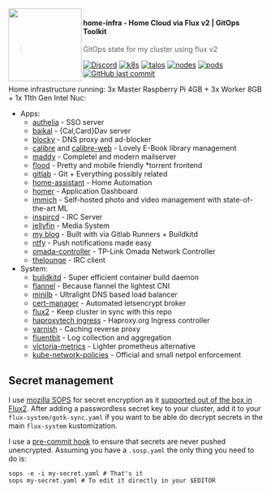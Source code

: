 <img src="https://avatars.githubusercontent.com/u/61287648" align="left" width="144px" height="144px"/>

#### home-infra - Home Cloud via Flux v2 | GitOps Toolkit
> GitOps state for my cluster using flux v2

[![Discord](https://img.shields.io/badge/discord-chat-7289DA.svg?maxAge=60&style=flat)](https://discord.gg/DNCynrJ)
[![k8s](https://img.shields.io/badge/dynamic/json?url=https%3A%2F%2Fkromgo.sko.ai%2Fquery%3Fformat%3Draw%26metric%3Dgit_version&query=%24%5B0%5D.metric.git_version&style=flat&label=k8s)](https://k8s.io/)
[![talos](https://img.shields.io/badge/dynamic/json?url=https%3A%2F%2Fkromgo.sko.ai%2Fquery%3Fformat%3Draw%26metric%3Dos_version&query=%24%5B0%5D.metric.osVersion&style=flat&label=os&color=purple)](https://talos.dev/)
[![nodes](https://kromgo.sko.ai/query?metric=nodes&format=badge)](https://github.com/kashalls/kromgo)
[![pods](https://kromgo.sko.ai/query?metric=pods&format=badge)](https://github.com/kashalls/kromgo)
[![GitHub last commit](https://img.shields.io/github/last-commit/vaskozl/home-infra?style=flat)](https://github.com/vaskozl/home-infra/commits/master)
<br />

Home infrastructure running: 3x Master Raspberry Pi 4GB + 3x Worker 8GB + 1x 11th Gen Intel Nuc:

* Apps:
  * [authelia](https://github.com/authelia/authelia) - SSO server
  * [baikal](https://sabre.io/baikal/) - {Cal,Card}Dav server
  * [blocky](https://github.com/0xERR0R/blocky) - DNS proxy and ad-blocker
  * [calibre](https://github.com/kovidgoyal/calibre) and [calibre-web](https://github.com/janeczku/calibre-web) - Lovely E-Book library management
  * [maddy](https://maddy.email/) - Completel and modern mailserver
  * [flood](https://github.com/jesec/flood) - Pretty and mobile friendly \*torrent frontend
  * [gitlab](https://gitlab.com/) - Git + Everything possibly related
  * [home-assistant](https://github.com/home-assistant/core) - Home Automation
  * [homer](https://hub.docker.com/r/b4bz/homer/tags) - Application Dashboard
  * [immich](https://immich.app/) - Self-hosted photo and video management with state-of-the-art ML
  * [inspircd](https://github.com/ngircd/ngircd) - IRC Server
  * [jellyfin](https://github.com/jellyfin/jellyfin) - Media System
  * [my blog](https://sko.ai) - Built with via Gitlab Runners + Buildkitd
  * [ntfy](https://ntfy.sh) - Push notifications made easy
  * [omada-controller](https://github.com/mbentley/docker-omada-controller) - TP-Link Omada Network Controller
  * [thelounge](https://thelounge.chat/) - IRC client
* System:
  * [buildkitd](https://github.com/moby/buildkit) - Super efficient container build daemon
  * [flannel](https://docs.projectcalico.org/networking/bgp) - Because flannel the lightest CNI
  * [minilb](https://github.com/vaskozl/minilb) - Ultralight DNS based load balancer
  * [cert-manager](https://github.com/jetstack/cert-manager) - Automated letsencrypt broker
  * [flux2](https://github.com/fluxcd/flux2) - Keep cluster in sync with this repo
  * [haproxytech ingress](https://github.com/haproxytech/kubernetes-ingress) - Haproxy.org Ingress controller
  * [varnish](https://www.haproxy.com/blog/haproxy-varnish-and-the-single-hostname-website) - Caching reverse proxy
  * [fluentbit](https://fluentbit.io/) - Log collection and aggregation
  * [victoria-metrics](https://github.com/VictoriaMetrics/VictoriaMetrics) - Lighter prometheus alternative
  * [kube-network-policies](https://github.com/kubernetes-sigs/kube-network-policies) - Official and small netpol enforcement

## Secret management

I use [mozilla SOPS](https://github.com/mozilla/sops) for secret encryption as it [supported out of the box in Flux2](https://toolkit.fluxcd.io/guides/mozilla-sops/). After adding a passwordless secret key to your cluster, add it to your `flux-system/gotk-sync.yaml` if you want to be able do decrypt secrets in the main `flux-system` kustomization.

I use a [pre-commit hook](scripts/find-unencrypted-secrets.sh) to ensure that secrets are never pushed unencrypted. Assuming you have a `.sosp.yaml` the only thing you need to do is:

```
sops -e -i my-secret.yaml # That's it
sops my-secret.yaml # To edit it directly in your $EDITOR
```
